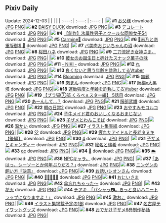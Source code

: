 ## Pixiv Daily
Update: 2024-12-03
|      |      |      |
| :----: | :----: | :----: |
|![](https://pixiv.microyu.workers.dev/c/240x480/img-master/img/2024/12/01/00/09/53/124783411_p0_master1200.jpg) **#1** [お父様](https://www.pixiv.net/artworks/124783411) download: [JPG](https://pixiv.microyu.workers.dev/img-original/img/2024/12/01/00/09/53/124783411_p0.jpg) [PNG](https://pixiv.microyu.workers.dev/img-original/img/2024/12/01/00/09/53/124783411_p0.png)|![](https://pixiv.microyu.workers.dev/c/240x480/img-master/img/2024/12/02/00/00/55/124818547_p0_master1200.jpg) **#2** [DAISY DUCK](https://www.pixiv.net/artworks/124818547) download: [JPG](https://pixiv.microyu.workers.dev/img-original/img/2024/12/02/00/00/55/124818547_p0.jpg) [PNG](https://pixiv.microyu.workers.dev/img-original/img/2024/12/02/00/00/55/124818547_p0.png)|![](https://pixiv.microyu.workers.dev/c/240x480/img-master/img/2024/12/01/19/44/01/124808471_p0_master1200.jpg) **#3** [デコレート](https://www.pixiv.net/artworks/124808471) download: [JPG](https://pixiv.microyu.workers.dev/img-original/img/2024/12/01/19/44/01/124808471_p0.jpg) [PNG](https://pixiv.microyu.workers.dev/img-original/img/2024/12/01/19/44/01/124808471_p0.png)|
|![](https://pixiv.microyu.workers.dev/c/240x480/img-master/img/2024/12/01/00/05/45/124783166_p0_master1200.jpg) **#4** [【創作】氷属性男子とクールな同僚女子54](https://www.pixiv.net/artworks/124783166) download: [JPG](https://pixiv.microyu.workers.dev/img-original/img/2024/12/01/00/05/45/124783166_p0.jpg) [PNG](https://pixiv.microyu.workers.dev/img-original/img/2024/12/01/00/05/45/124783166_p0.png)|![](https://pixiv.microyu.workers.dev/c/240x480/img-master/img/2024/12/01/14/12/26/124799347_p0_master1200.jpg) **#5** [Carmine🌹](https://www.pixiv.net/artworks/124799347) download: [JPG](https://pixiv.microyu.workers.dev/img-original/img/2024/12/01/14/12/26/124799347_p0.jpg) [PNG](https://pixiv.microyu.workers.dev/img-original/img/2024/12/01/14/12/26/124799347_p0.png)|![](https://pixiv.microyu.workers.dev/c/240x480/img-master/img/2024/12/01/00/04/18/124783056_p0_master1200.jpg) **#6** [🩵志乃と恋重版御礼🩷](https://www.pixiv.net/artworks/124783056) download: [JPG](https://pixiv.microyu.workers.dev/img-original/img/2024/12/01/00/04/18/124783056_p0.jpg) [PNG](https://pixiv.microyu.workers.dev/img-original/img/2024/12/01/00/04/18/124783056_p0.png)|
|![](https://pixiv.microyu.workers.dev/c/240x480/img-master/img/2024/12/02/00/00/11/124818347_p0_master1200.jpg) **#7** [バ美肉おじいちゃんの沼](https://www.pixiv.net/artworks/124818347) download: [JPG](https://pixiv.microyu.workers.dev/img-original/img/2024/12/02/00/00/11/124818347_p0.jpg) [PNG](https://pixiv.microyu.workers.dev/img-original/img/2024/12/02/00/00/11/124818347_p0.png)|![](https://pixiv.microyu.workers.dev/c/240x480/img-master/img/2024/12/01/10/15/47/124794142_p0_master1200.jpg) **#8** [桜田ハネ](https://www.pixiv.net/artworks/124794142) download: [JPG](https://pixiv.microyu.workers.dev/img-original/img/2024/12/01/10/15/47/124794142_p0.jpg) [PNG](https://pixiv.microyu.workers.dev/img-original/img/2024/12/01/10/15/47/124794142_p0.png)|![](https://pixiv.microyu.workers.dev/c/240x480/img-master/img/2024/12/02/08/53/30/124827159_p0_master1200.jpg) **#9** [二刀流好き女神さま。](https://www.pixiv.net/artworks/124827159) download: [JPG](https://pixiv.microyu.workers.dev/img-original/img/2024/12/02/08/53/30/124827159_p0.jpg) [PNG](https://pixiv.microyu.workers.dev/img-original/img/2024/12/02/08/53/30/124827159_p0.png)|
|![](https://pixiv.microyu.workers.dev/c/240x480/img-master/img/2024/12/01/00/08/27/124783343_p0_master1200.jpg) **#10** [彼女のお誕生日と砕けたスナック菓子の味](https://www.pixiv.net/artworks/124783343) download: [JPG](https://pixiv.microyu.workers.dev/img-original/img/2024/12/01/00/08/27/124783343_p0.jpg) [PNG](https://pixiv.microyu.workers.dev/img-original/img/2024/12/01/00/08/27/124783343_p0.png)|![](https://pixiv.microyu.workers.dev/c/240x480/img-master/img/2024/12/01/01/28/15/124786079_p0_master1200.jpg) **#11** [- NIKI -](https://www.pixiv.net/artworks/124786079) download: [JPG](https://pixiv.microyu.workers.dev/img-original/img/2024/12/01/01/28/15/124786079_p0.jpg) [PNG](https://pixiv.microyu.workers.dev/img-original/img/2024/12/01/01/28/15/124786079_p0.png)|![](https://pixiv.microyu.workers.dev/c/240x480/img-master/img/2024/12/01/04/30/02/124789172_p0_master1200.jpg) **#12** [れ](https://www.pixiv.net/artworks/124789172) download: [JPG](https://pixiv.microyu.workers.dev/img-original/img/2024/12/01/04/30/02/124789172_p0.jpg) [PNG](https://pixiv.microyu.workers.dev/img-original/img/2024/12/01/04/30/02/124789172_p0.png)|
|![](https://pixiv.microyu.workers.dev/c/240x480/img-master/img/2024/12/01/22/59/27/124815948_p0_master1200.jpg) **#13** [良くないと思う年齢を詐称してるVtuber](https://www.pixiv.net/artworks/124815948) download: [JPG](https://pixiv.microyu.workers.dev/img-original/img/2024/12/01/22/59/27/124815948_p0.jpg) [PNG](https://pixiv.microyu.workers.dev/img-original/img/2024/12/01/22/59/27/124815948_p0.png)|![](https://pixiv.microyu.workers.dev/c/240x480/img-master/img/2024/12/01/02/13/07/124785881_p0_master1200.jpg) **#14** [Blooming](https://www.pixiv.net/artworks/124785881) download: [JPG](https://pixiv.microyu.workers.dev/img-original/img/2024/12/01/02/13/07/124785881_p0.jpg) [PNG](https://pixiv.microyu.workers.dev/img-original/img/2024/12/01/02/13/07/124785881_p0.png)|![](https://pixiv.microyu.workers.dev/c/240x480/img-master/img/2024/12/02/20/19/56/124839573_p0_master1200.jpg) **#15** [無題](https://www.pixiv.net/artworks/124839573) download: [JPG](https://pixiv.microyu.workers.dev/img-original/img/2024/12/02/20/19/56/124839573_p0.jpg) [PNG](https://pixiv.microyu.workers.dev/img-original/img/2024/12/02/20/19/56/124839573_p0.png)|
|![](https://pixiv.microyu.workers.dev/c/240x480/img-master/img/2024/12/02/22/50/53/124844633_p0_master1200.jpg) **#16** [肉まん](https://www.pixiv.net/artworks/124844633) download: [JPG](https://pixiv.microyu.workers.dev/img-original/img/2024/12/02/22/50/53/124844633_p0.jpg) [PNG](https://pixiv.microyu.workers.dev/img-original/img/2024/12/02/22/50/53/124844633_p0.png)|![](https://pixiv.microyu.workers.dev/c/240x480/img-master/img/2024/12/01/18/04/06/124805348_p0_master1200.jpg) **#17** [阮梅x大黑塔](https://www.pixiv.net/artworks/124805348) download: [JPG](https://pixiv.microyu.workers.dev/img-original/img/2024/12/01/18/04/06/124805348_p0.jpg) [PNG](https://pixiv.microyu.workers.dev/img-original/img/2024/12/01/18/04/06/124805348_p0.png)|![](https://pixiv.microyu.workers.dev/c/240x480/img-master/img/2024/12/02/21/15/15/124841391_p0_master1200.jpg) **#18** [運動強度と年齢を詐称してるVtuber](https://www.pixiv.net/artworks/124841391) download: [JPG](https://pixiv.microyu.workers.dev/img-original/img/2024/12/02/21/15/15/124841391_p0.jpg) [PNG](https://pixiv.microyu.workers.dev/img-original/img/2024/12/02/21/15/15/124841391_p0.png)|
|![](https://pixiv.microyu.workers.dev/c/240x480/img-master/img/2024/12/02/18/55/50/124837100_p0_master1200.jpg) **#19** [【ブラ猫⑦部 くろべぇスター編】 5話目](https://www.pixiv.net/artworks/124837100) download: [JPG](https://pixiv.microyu.workers.dev/img-original/img/2024/12/02/18/55/50/124837100_p0.jpg) [PNG](https://pixiv.microyu.workers.dev/img-original/img/2024/12/02/18/55/50/124837100_p0.png)|![](https://pixiv.microyu.workers.dev/c/240x480/img-master/img/2024/12/01/01/31/22/124786157_p0_master1200.jpg) **#20** [あーんして…？](https://www.pixiv.net/artworks/124786157) download: [JPG](https://pixiv.microyu.workers.dev/img-original/img/2024/12/01/01/31/22/124786157_p0.jpg) [PNG](https://pixiv.microyu.workers.dev/img-original/img/2024/12/01/01/31/22/124786157_p0.png)|![](https://pixiv.microyu.workers.dev/c/240x480/img-master/img/2024/12/02/00/00/18/124818398_p0_master1200.jpg) **#21** [服部武雄](https://www.pixiv.net/artworks/124818398) download: [JPG](https://pixiv.microyu.workers.dev/img-original/img/2024/12/02/00/00/18/124818398_p0.jpg) [PNG](https://pixiv.microyu.workers.dev/img-original/img/2024/12/02/00/00/18/124818398_p0.png)|
|![](https://pixiv.microyu.workers.dev/c/240x480/img-master/img/2024/12/01/00/30/02/124784299_p0_master1200.jpg) **#22** [朝の日常2](https://www.pixiv.net/artworks/124784299) download: [JPG](https://pixiv.microyu.workers.dev/img-original/img/2024/12/01/00/30/02/124784299_p0.jpg) [PNG](https://pixiv.microyu.workers.dev/img-original/img/2024/12/01/00/30/02/124784299_p0.png)|![](https://pixiv.microyu.workers.dev/c/240x480/img-master/img/2024/12/01/00/01/58/124782841_p0_master1200.jpg) **#23** [おやすみモコルコ](https://www.pixiv.net/artworks/124782841) download: [JPG](https://pixiv.microyu.workers.dev/img-original/img/2024/12/01/00/01/58/124782841_p0.jpg) [PNG](https://pixiv.microyu.workers.dev/img-original/img/2024/12/01/00/01/58/124782841_p0.png)|![](https://pixiv.microyu.workers.dev/c/240x480/img-master/img/2024/12/01/17/40/23/124804475_p0_master1200.jpg) **#24** [子牛メイド君のおいしくなるおまじない](https://www.pixiv.net/artworks/124804475) download: [JPG](https://pixiv.microyu.workers.dev/img-original/img/2024/12/01/17/40/23/124804475_p0.jpg) [PNG](https://pixiv.microyu.workers.dev/img-original/img/2024/12/01/17/40/23/124804475_p0.png)|
|![](https://pixiv.microyu.workers.dev/c/240x480/img-master/img/2024/12/01/00/25/23/124784106_p0_master1200.jpg) **#25** [子ザメとわんこそば](https://www.pixiv.net/artworks/124784106) download: [JPG](https://pixiv.microyu.workers.dev/img-original/img/2024/12/01/00/25/23/124784106_p0.jpg) [PNG](https://pixiv.microyu.workers.dev/img-original/img/2024/12/01/00/25/23/124784106_p0.png)|![](https://pixiv.microyu.workers.dev/c/240x480/img-master/img/2024/12/01/00/28/04/124784221_p0_master1200.jpg) **#26** [温かい](https://www.pixiv.net/artworks/124784221) download: [JPG](https://pixiv.microyu.workers.dev/img-original/img/2024/12/01/00/28/04/124784221_p0.jpg) [PNG](https://pixiv.microyu.workers.dev/img-original/img/2024/12/01/00/28/04/124784221_p0.png)|![](https://pixiv.microyu.workers.dev/c/240x480/img-master/img/2024/12/01/17/54/03/124804852_p0_master1200.jpg) **#27** [イラスト集表紙](https://www.pixiv.net/artworks/124804852) download: [JPG](https://pixiv.microyu.workers.dev/img-original/img/2024/12/01/17/54/03/124804852_p0.jpg) [PNG](https://pixiv.microyu.workers.dev/img-original/img/2024/12/01/17/54/03/124804852_p0.png)|
|![](https://pixiv.microyu.workers.dev/c/240x480/img-master/img/2024/12/01/14/31/24/124799714_p0_master1200.jpg) **#28** [♡](https://www.pixiv.net/artworks/124799714) download: [JPG](https://pixiv.microyu.workers.dev/img-original/img/2024/12/01/14/31/24/124799714_p0.jpg) [PNG](https://pixiv.microyu.workers.dev/img-original/img/2024/12/01/14/31/24/124799714_p0.png)|![](https://pixiv.microyu.workers.dev/c/240x480/img-master/img/2024/12/02/00/02/17/124818696_p0_master1200.jpg) **#29** [疲れたアイドルと長老タヌキ 【後編】](https://www.pixiv.net/artworks/124818696) download: [JPG](https://pixiv.microyu.workers.dev/img-original/img/2024/12/02/00/02/17/124818696_p0.jpg) [PNG](https://pixiv.microyu.workers.dev/img-original/img/2024/12/02/00/02/17/124818696_p0.png)|![](https://pixiv.microyu.workers.dev/c/240x480/img-master/img/2024/12/01/10/53/40/124794890_p0_master1200.jpg) **#30** [4](https://www.pixiv.net/artworks/124794890) download: [JPG](https://pixiv.microyu.workers.dev/img-original/img/2024/12/01/10/53/40/124794890_p0.jpg) [PNG](https://pixiv.microyu.workers.dev/img-original/img/2024/12/01/10/53/40/124794890_p0.png)|
|![](https://pixiv.microyu.workers.dev/c/240x480/img-master/img/2024/12/02/12/52/13/124830480_p0_master1200.jpg) **#31** [子ザメとキャンディー](https://www.pixiv.net/artworks/124830480) download: [JPG](https://pixiv.microyu.workers.dev/img-original/img/2024/12/02/12/52/13/124830480_p0.jpg) [PNG](https://pixiv.microyu.workers.dev/img-original/img/2024/12/02/12/52/13/124830480_p0.png)|![](https://pixiv.microyu.workers.dev/c/240x480/img-master/img/2024/12/01/16/21/07/124802294_p0_master1200.jpg) **#32** [絵名と瑞希](https://www.pixiv.net/artworks/124802294) download: [JPG](https://pixiv.microyu.workers.dev/img-original/img/2024/12/01/16/21/07/124802294_p0.jpg) [PNG](https://pixiv.microyu.workers.dev/img-original/img/2024/12/01/16/21/07/124802294_p0.png)|![](https://pixiv.microyu.workers.dev/c/240x480/img-master/img/2024/12/02/00/13/17/124819241_p0_master1200.jpg) **#33** [oc](https://www.pixiv.net/artworks/124819241) download: [JPG](https://pixiv.microyu.workers.dev/img-original/img/2024/12/02/00/13/17/124819241_p0.jpg) [PNG](https://pixiv.microyu.workers.dev/img-original/img/2024/12/02/00/13/17/124819241_p0.png)|
|![](https://pixiv.microyu.workers.dev/c/240x480/img-master/img/2024/12/01/13/53/01/124798842_p0_master1200.jpg) **#34** [🐗](https://www.pixiv.net/artworks/124798842) download: [JPG](https://pixiv.microyu.workers.dev/img-original/img/2024/12/01/13/53/01/124798842_p0.jpg) [PNG](https://pixiv.microyu.workers.dev/img-original/img/2024/12/01/13/53/01/124798842_p0.png)|![](https://pixiv.microyu.workers.dev/c/240x480/img-master/img/2024/12/01/00/00/49/124782671_p0_master1200.jpg) **#35** [☁️](https://www.pixiv.net/artworks/124782671) download: [JPG](https://pixiv.microyu.workers.dev/img-original/img/2024/12/01/00/00/49/124782671_p0.jpg) [PNG](https://pixiv.microyu.workers.dev/img-original/img/2024/12/01/00/00/49/124782671_p0.png)|![](https://pixiv.microyu.workers.dev/c/240x480/img-master/img/2024/12/01/17/26/09/124803716_p0_master1200.jpg) **#36** [NPCキャラ。](https://www.pixiv.net/artworks/124803716) download: [JPG](https://pixiv.microyu.workers.dev/img-original/img/2024/12/01/17/26/09/124803716_p0.jpg) [PNG](https://pixiv.microyu.workers.dev/img-original/img/2024/12/01/17/26/09/124803716_p0.png)|
|![](https://pixiv.microyu.workers.dev/c/240x480/img-master/img/2024/12/02/17/09/03/124834571_p0_master1200.jpg) **#37** [｢あはっ、シーソーとか何年ぶりだろ？｣](https://www.pixiv.net/artworks/124834571) download: [JPG](https://pixiv.microyu.workers.dev/img-original/img/2024/12/02/17/09/03/124834571_p0.jpg) [PNG](https://pixiv.microyu.workers.dev/img-original/img/2024/12/02/17/09/03/124834571_p0.png)|![](https://pixiv.microyu.workers.dev/c/240x480/img-master/img/2024/12/02/11/19/51/124829060_p0_master1200.jpg) **#38** [ニンゲンの飼い方『決意』](https://www.pixiv.net/artworks/124829060) download: [JPG](https://pixiv.microyu.workers.dev/img-original/img/2024/12/02/11/19/51/124829060_p0.jpg) [PNG](https://pixiv.microyu.workers.dev/img-original/img/2024/12/02/11/19/51/124829060_p0.png)|![](https://pixiv.microyu.workers.dev/c/240x480/img-master/img/2024/12/01/00/03/15/124782976_p0_master1200.jpg) **#39** [お誘いシオンさん](https://www.pixiv.net/artworks/124782976) download: [JPG](https://pixiv.microyu.workers.dev/img-original/img/2024/12/01/00/03/15/124782976_p0.jpg) [PNG](https://pixiv.microyu.workers.dev/img-original/img/2024/12/01/00/03/15/124782976_p0.png)|
|![](https://pixiv.microyu.workers.dev/c/240x480/img-master/img/2024/12/02/12/56/40/124830552_p0_master1200.jpg) **#40** [🌼🌸🐰🌸🌼](https://www.pixiv.net/artworks/124830552) download: [JPG](https://pixiv.microyu.workers.dev/img-original/img/2024/12/02/12/56/40/124830552_p0.jpg) [PNG](https://pixiv.microyu.workers.dev/img-original/img/2024/12/02/12/56/40/124830552_p0.png)|![](https://pixiv.microyu.workers.dev/c/240x480/img-master/img/2024/12/01/00/07/15/124783265_p0_master1200.jpg) **#41** [おにいさま](https://www.pixiv.net/artworks/124783265) download: [JPG](https://pixiv.microyu.workers.dev/img-original/img/2024/12/01/00/07/15/124783265_p0.jpg) [PNG](https://pixiv.microyu.workers.dev/img-original/img/2024/12/01/00/07/15/124783265_p0.png)|![](https://pixiv.microyu.workers.dev/c/240x480/img-master/img/2024/12/01/00/12/12/124783534_p0_master1200.jpg) **#42** [傘忘れちゃった～](https://www.pixiv.net/artworks/124783534) download: [JPG](https://pixiv.microyu.workers.dev/img-original/img/2024/12/01/00/12/12/124783534_p0.jpg) [PNG](https://pixiv.microyu.workers.dev/img-original/img/2024/12/01/00/12/12/124783534_p0.png)|
|![](https://pixiv.microyu.workers.dev/c/240x480/img-master/img/2024/12/01/20/21/11/124809803_p0_master1200.jpg) **#43** [花火](https://www.pixiv.net/artworks/124809803) download: [JPG](https://pixiv.microyu.workers.dev/img-original/img/2024/12/01/20/21/11/124809803_p0.jpg) [PNG](https://pixiv.microyu.workers.dev/img-original/img/2024/12/01/20/21/11/124809803_p0.png)|![](https://pixiv.microyu.workers.dev/c/240x480/img-master/img/2024/12/01/08/00/05/124791808_p0_master1200.jpg) **#44** [チアキ　「パシャっ📷。きっと良いハニートラップになりますよ！」](https://www.pixiv.net/artworks/124791808) download: [JPG](https://pixiv.microyu.workers.dev/img-original/img/2024/12/01/08/00/05/124791808_p0.jpg) [PNG](https://pixiv.microyu.workers.dev/img-original/img/2024/12/01/08/00/05/124791808_p0.png)|![](https://pixiv.microyu.workers.dev/c/240x480/img-master/img/2024/12/02/01/11/50/124821080_p0_master1200.jpg) **#45** [激おこ](https://www.pixiv.net/artworks/124821080) download: [JPG](https://pixiv.microyu.workers.dev/img-original/img/2024/12/02/01/11/50/124821080_p0.jpg) [PNG](https://pixiv.microyu.workers.dev/img-original/img/2024/12/02/01/11/50/124821080_p0.png)|
|![](https://pixiv.microyu.workers.dev/c/240x480/img-master/img/2024/12/01/19/28/22/124807973_p0_master1200.jpg) **#46** [イラスト集掲載予定の1部](https://www.pixiv.net/artworks/124807973) download: [JPG](https://pixiv.microyu.workers.dev/img-original/img/2024/12/01/19/28/22/124807973_p0.jpg) [PNG](https://pixiv.microyu.workers.dev/img-original/img/2024/12/01/19/28/22/124807973_p0.png)|![](https://pixiv.microyu.workers.dev/c/240x480/img-master/img/2024/12/02/19/41/46/124838435_p0_master1200.jpg) **#47** [名古屋テイワットグッズ](https://www.pixiv.net/artworks/124838435) download: [JPG](https://pixiv.microyu.workers.dev/img-original/img/2024/12/02/19/41/46/124838435_p0.jpg) [PNG](https://pixiv.microyu.workers.dev/img-original/img/2024/12/02/19/41/46/124838435_p0.png)|![](https://pixiv.microyu.workers.dev/c/240x480/img-master/img/2024/12/01/00/23/51/124784056_p0_master1200.jpg) **#48** [おでかけ子ザメ6巻制作秘話](https://www.pixiv.net/artworks/124784056) download: [JPG](https://pixiv.microyu.workers.dev/img-original/img/2024/12/01/00/23/51/124784056_p0.jpg) [PNG](https://pixiv.microyu.workers.dev/img-original/img/2024/12/01/00/23/51/124784056_p0.png)|
